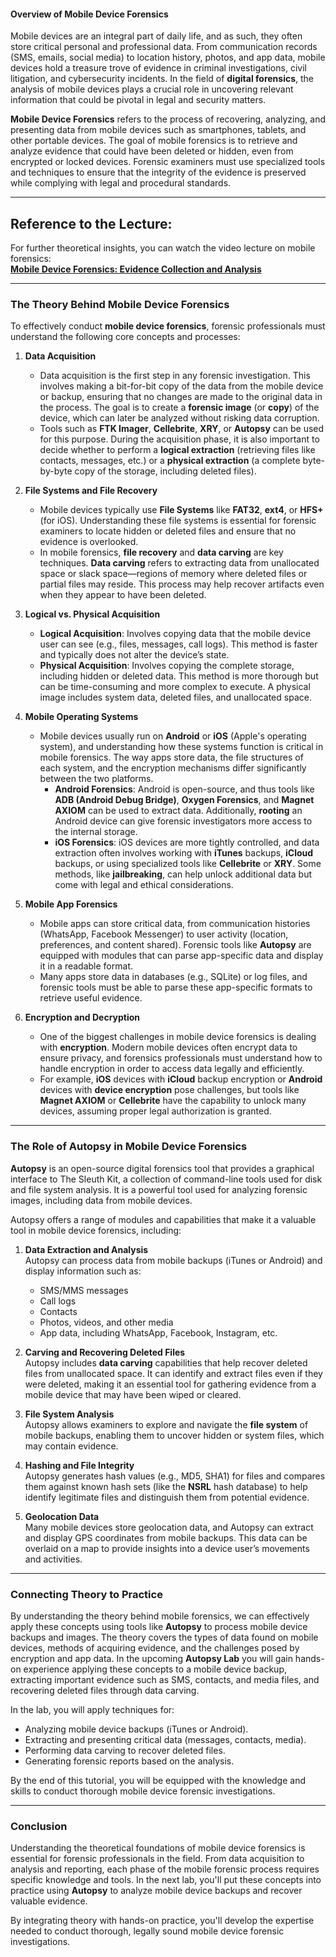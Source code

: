 #### **Overview of Mobile Device Forensics**

Mobile devices are an integral part of daily life, and as such, they often store critical personal and professional data. From communication records (SMS, emails, social media) to location history, photos, and app data, mobile devices hold a treasure trove of evidence in criminal investigations, civil litigation, and cybersecurity incidents. In the field of **digital forensics**, the analysis of mobile devices plays a crucial role in uncovering relevant information that could be pivotal in legal and security matters.

**Mobile Device Forensics** refers to the process of recovering, analyzing, and presenting data from mobile devices such as smartphones, tablets, and other portable devices. The goal of mobile forensics is to retrieve and analyze evidence that could have been deleted or hidden, even from encrypted or locked devices. Forensic examiners must use specialized tools and techniques to ensure that the integrity of the evidence is preserved while complying with legal and procedural standards.

---

## **Reference to the Lecture:**

For further theoretical insights, you can watch the video lecture on mobile forensics:  
[**Mobile Device Forensics: Evidence Collection and Analysis**](https://www.youtube.com/watch?v=uCqeNnH1EpQ)

---

### **The Theory Behind Mobile Device Forensics**

To effectively conduct **mobile device forensics**, forensic professionals must understand the following core concepts and processes:

1. **Data Acquisition**
    - Data acquisition is the first step in any forensic investigation. This involves making a bit-for-bit copy of the data from the mobile device or backup, ensuring that no changes are made to the original data in the process. The goal is to create a **forensic image** (or **copy**) of the device, which can later be analyzed without risking data corruption.
    - Tools such as **FTK Imager**, **Cellebrite**, **XRY**, or **Autopsy** can be used for this purpose. During the acquisition phase, it is also important to decide whether to perform a **logical extraction** (retrieving files like contacts, messages, etc.) or a **physical extraction** (a complete byte-by-byte copy of the storage, including deleted files).

2. **File Systems and File Recovery**
    - Mobile devices typically use **File Systems** like **FAT32**, **ext4**, or **HFS+** (for iOS). Understanding these file systems is essential for forensic examiners to locate hidden or deleted files and ensure that no evidence is overlooked.
    - In mobile forensics, **file recovery** and **data carving** are key techniques. **Data carving** refers to extracting data from unallocated space or slack space—regions of memory where deleted files or partial files may reside. This process may help recover artifacts even when they appear to have been deleted.

3. **Logical vs. Physical Acquisition**
    - **Logical Acquisition**: Involves copying data that the mobile device user can see (e.g., files, messages, call logs). This method is faster and typically does not alter the device’s state.
    - **Physical Acquisition**: Involves copying the complete storage, including hidden or deleted data. This method is more thorough but can be time-consuming and more complex to execute. A physical image includes system data, deleted files, and unallocated space.

4. **Mobile Operating Systems**
    - Mobile devices usually run on **Android** or **iOS** (Apple's operating system), and understanding how these systems function is critical in mobile forensics. The way apps store data, the file structures of each system, and the encryption mechanisms differ significantly between the two platforms.
        - **Android Forensics**: Android is open-source, and thus tools like **ADB (Android Debug Bridge)**, **Oxygen Forensics**, and **Magnet AXIOM** can be used to extract data. Additionally, **rooting** an Android device can give forensic investigators more access to the internal storage.
        - **iOS Forensics**: iOS devices are more tightly controlled, and data extraction often involves working with **iTunes** backups, **iCloud** backups, or using specialized tools like **Cellebrite** or **XRY**. Some methods, like **jailbreaking**, can help unlock additional data but come with legal and ethical considerations.

5. **Mobile App Forensics**
    - Mobile apps can store critical data, from communication histories (WhatsApp, Facebook Messenger) to user activity (location, preferences, and content shared). Forensic tools like **Autopsy** are equipped with modules that can parse app-specific data and display it in a readable format.
    - Many apps store data in databases (e.g., SQLite) or log files, and forensic tools must be able to parse these app-specific formats to retrieve useful evidence.

6. **Encryption and Decryption**

    - One of the biggest challenges in mobile device forensics is dealing with **encryption**. Modern mobile devices often encrypt data to ensure privacy, and forensics professionals must understand how to handle encryption in order to access data legally and efficiently.
    - For example, **iOS** devices with **iCloud** backup encryption or **Android** devices with **device encryption** pose challenges, but tools like **Magnet AXIOM** or **Cellebrite** have the capability to unlock many devices, assuming proper legal authorization is granted.

---

### **The Role of Autopsy in Mobile Device Forensics**

**Autopsy** is an open-source digital forensics tool that provides a graphical interface to The Sleuth Kit, a collection of command-line tools used for disk and file system analysis. It is a powerful tool used for analyzing forensic images, including data from mobile devices.

Autopsy offers a range of modules and capabilities that make it a valuable tool in mobile device forensics, including:

1. **Data Extraction and Analysis**  
    Autopsy can process data from mobile backups (iTunes or Android) and display information such as:
    - SMS/MMS messages
    - Call logs
    - Contacts
    - Photos, videos, and other media
    - App data, including WhatsApp, Facebook, Instagram, etc.

2. **Carving and Recovering Deleted Files**  
    Autopsy includes **data carving** capabilities that help recover deleted files from unallocated space. It can identify and extract files even if they were deleted, making it an essential tool for gathering evidence from a mobile device that may have been wiped or cleared.

3. **File System Analysis**  
    Autopsy allows examiners to explore and navigate the **file system** of mobile backups, enabling them to uncover hidden or system files, which may contain evidence.

4. **Hashing and File Integrity**  
    Autopsy generates hash values (e.g., MD5, SHA1) for files and compares them against known hash sets (like the **NSRL** hash database) to help identify legitimate files and distinguish them from potential evidence.

5. **Geolocation Data**  
    Many mobile devices store geolocation data, and Autopsy can extract and display GPS coordinates from mobile backups. This data can be overlaid on a map to provide insights into a device user’s movements and activities.

---

### **Connecting Theory to Practice**

By understanding the theory behind mobile forensics, we can effectively apply these concepts using tools like **Autopsy** to process mobile device backups and images. The theory covers the types of data found on mobile devices, methods of acquiring evidence, and the challenges posed by encryption and app data. In the upcoming **Autopsy Lab** you will gain hands-on experience applying these concepts to a mobile device backup, extracting important evidence such as SMS, contacts, and media files, and recovering deleted files through data carving.

In the lab, you will apply techniques for:
- Analyzing mobile device backups (iTunes or Android).
- Extracting and presenting critical data (messages, contacts, media).
- Performing data carving to recover deleted files.
- Generating forensic reports based on the analysis.

By the end of this tutorial, you will be equipped with the knowledge and skills to conduct thorough mobile device forensic investigations.

---

### **Conclusion**

Understanding the theoretical foundations of mobile device forensics is essential for forensic professionals in the field. From data acquisition to analysis and reporting, each phase of the mobile forensic process requires specific knowledge and tools. In the next lab, you'll put these concepts into practice using **Autopsy** to analyze mobile device backups and recover valuable evidence.

By integrating theory with hands-on practice, you'll develop the expertise needed to conduct thorough, legally sound mobile device forensic investigations.
